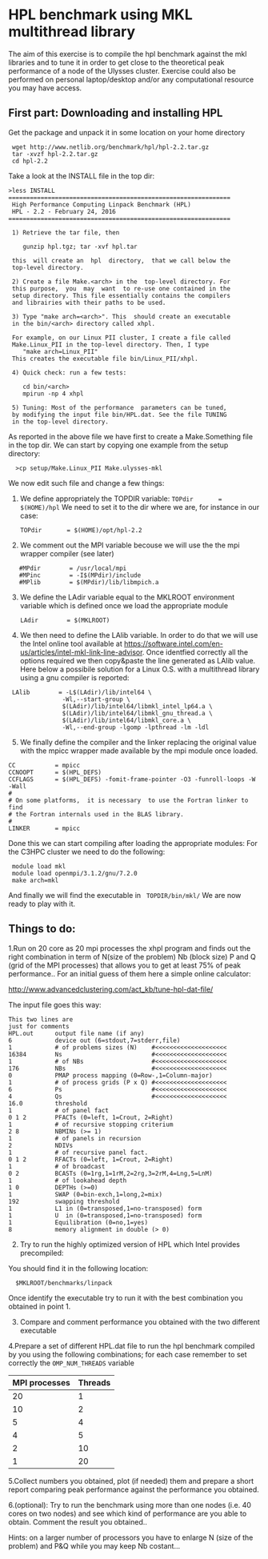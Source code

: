 # HPL benchmark using MKL multithread library

The aim of this exercise is to compile the hpl benchmark against the mkl libraries and to tune it in order to get close to the theoretical peak performance of a node of the Ulysses cluster.
Exercise could also be performed on personal laptop/desktop and/or any computational resource you may have access.

## First part: Downloading and installing  HPL

Get the package and unpack it in some location on your home directory 

```
 wget http://www.netlib.org/benchmark/hpl/hpl-2.2.tar.gz
 tar -xvzf hpl-2.2.tar.gz
 cd hpl-2.2
```

Take a look at the INSTALL file in the top dir:

```
>less INSTALL
==============================================================
 High Performance Computing Linpack Benchmark (HPL)
 HPL - 2.2 - February 24, 2016
==============================================================

 1) Retrieve the tar file, then

    gunzip hpl.tgz; tar -xvf hpl.tar

 this  will create an  hpl  directory,  that we call below the
 top-level directory.

 2) Create a file Make.<arch> in the  top-level directory. For
 this purpose,  you  may  want  to re-use one contained in the
 setup directory. This file essentially contains the compilers
 and librairies with their paths to be used.

 3) Type "make arch=<arch>". This  should create an executable
 in the bin/<arch> directory called xhpl.

 For example, on our Linux PII cluster, I create a file called
 Make.Linux_PII in the top-level directory. Then, I type
    "make arch=Linux_PII"
 This creates the executable file bin/Linux_PII/xhpl.

 4) Quick check: run a few tests:

    cd bin/<arch>
    mpirun -np 4 xhpl

 5) Tuning: Most of the performance  parameters can be tuned,
 by modifying the input file bin/HPL.dat. See the file TUNING
 in the top-level directory.
```

As reported in the above file we have first to create a Make.Something file in the top dir.
We can start by copying one example from the setup directory:

```
  >cp setup/Make.Linux_PII Make.ulysses-mkl
```

We now edit such file and change a few things:

1. We define appropriately the TOPDIR variable: `TOPdir       = $(HOME)/hpl`
   We need to set it to the dir where we are, for instance in our case:
   
   ```TOPdir       = $(HOME)/opt/hpl-2.2```
   
2. We comment out the MPI variable becouse we will use the the mpi wrapper compiler (see later)

```
   #MPdir        = /usr/local/mpi
   #MPinc        = -I$(MPdir)/include
   #MPlib        = $(MPdir)/lib/libmpich.a
``` 

3. We define the LAdir variable equal to the MKLROOT environment variable which is defined once we load the appropriate module

    `LAdir        = $(MKLROOT)`

4. We then need to define the LAlib variable. In order to do that we will use the Intel online tool available at  https://software.intel.com/en-us/articles/intel-mkl-link-line-advisor. 
 Once identfied correctly all the options required we then copy&paste the line generated as LAlib value.
 Here below a possibile solution for a Linux O.S. with a multithread library using a gnu compiler is reported:
 
``` 
 LAlib        = -L$(LAdir)/lib/intel64 \
               -Wl,--start-group \
               $(LAdir)/lib/intel64/libmkl_intel_lp64.a \
               $(LAdir)/lib/intel64/libmkl_gnu_thread.a \
               $(LAdir)/lib/intel64/libmkl_core.a \
               -Wl,--end-group -lgomp -lpthread -lm -ldl
```

5. We finally define the compiler and the linker replacing the original value with the mpicc wrapper made available by the mpi module once loaded.
 

```
CC           = mpicc
CCNOOPT      = $(HPL_DEFS)
CCFLAGS      = $(HPL_DEFS) -fomit-frame-pointer -O3 -funroll-loops -W -Wall
#
# On some platforms,  it is necessary  to use the Fortran linker to find
# the Fortran internals used in the BLAS library.
#
LINKER       = mpicc
```

Done this we can start compiling after loading the appropriate modules: 
For the C3HPC cluster we need to do the following: 

```
 module load mkl 
 module load openmpi/3.1.2/gnu/7.2.0
 make arch=mkl 
```

And finally we will find the executable in ` TOPDIR/bin/mkl/` 
We are now ready to play with it.
    

## Things  to do:

1.Run on 20 core as 20 mpi processes the xhpl program and finds out the right combination
in term of N(size of the problem)  Nb (block size)  P and Q  (grid of the MPI processes) 
that allows you to get at least 75% of peak performance..
For an initial guess of them here a simple online calculator:

http://www.advancedclustering.com/act_kb/tune-hpl-dat-file/

The input file goes this way:

```
This two lines are 
just for comments
HPL.out      output file name (if any)
6            device out (6=stdout,7=stderr,file)
1            # of problems sizes (N)    #<<<<<<<<<<<<<<<<<<<<
16384        Ns                         #<<<<<<<<<<<<<<<<<<<<
1            # of NBs                   #<<<<<<<<<<<<<<<<<<<<
176          NBs                        #<<<<<<<<<<<<<<<<<<<<
0            PMAP process mapping (0=Row-,1=Column-major)
1            # of process grids (P x Q) #<<<<<<<<<<<<<<<<<<<<
6            Ps                         #<<<<<<<<<<<<<<<<<<<<
4            Qs                         #<<<<<<<<<<<<<<<<<<<<
16.0         threshold
1            # of panel fact
0 1 2        PFACTs (0=left, 1=Crout, 2=Right)
1            # of recursive stopping criterium
2 8          NBMINs (>= 1)
1            # of panels in recursion
2            NDIVs
1            # of recursive panel fact.
0 1 2        RFACTs (0=left, 1=Crout, 2=Right)
1            # of broadcast
0 2          BCASTs (0=1rg,1=1rM,2=2rg,3=2rM,4=Lng,5=LnM)
1            # of lookahead depth
1 0          DEPTHs (>=0)
1            SWAP (0=bin-exch,1=long,2=mix)
192          swapping threshold
1            L1 in (0=transposed,1=no-transposed) form
1            U  in (0=transposed,1=no-transposed) form
1            Equilibration (0=no,1=yes)
8            memory alignment in double (> 0)
```


2. Try to run the highly optimized version of HPL which Intel provides precompiled: 

You should find it in the following location: 

```
  $MKLROOT/benchmarks/linpack
```

Once identify the executable try to run it with the best combination you obtained in point 1. 

3. Compare and comment performance you obtained with the two different executable

4.Prepare a set of different HPL.dat file to run the hpl benchmark compiled by you using the following combinations; for each case remember to set correctly the  `OMP_NUM_THREADS` variable

  MPI processes | Threads
  --- | --- 
 20 | 1
 10 | 2 
 5  | 4 
 4  | 5 
 2  | 10
 1  | 20 

5.Collect numbers you obtained, plot (if needed) them and prepare a short report comparing peak performance against the performance you obtained. 

6.(optional): Try to run the benchmark using more than one nodes (i.e. 40 cores on two nodes) and see which kind of performance are you able to obtain. Comment the result you obtained..

  Hints: on a larger number of processors you have to enlarge N (size of the problem) and P&Q  while you may keep Nb costant... 


 
